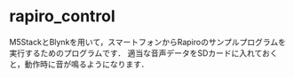 # rapiro_control

M5StackとBlynkを用いて，スマートフォンからRapiroのサンプルプログラムを実行するためのプログラムです．
適当な音声データをSDカードに入れておくと，動作時に音が鳴るようになります．